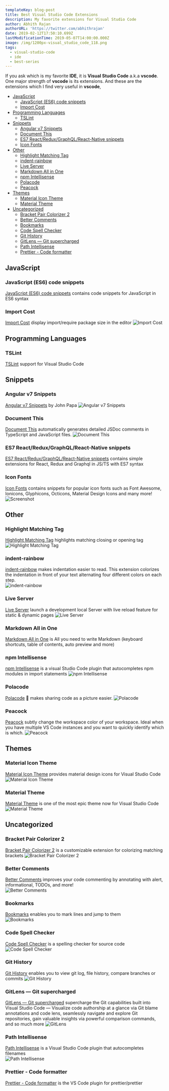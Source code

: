```yaml
---
templateKey: blog-post
title: Best Visual Studio Code Extensions
description: My favorite extensions for Visual Studio Code
author: Abhith Rajan
authorURL: 'https://twitter.com/abhithrajan'
date: 2019-02-12T17:50:10.699Z
lastModificationTime: 2019-05-07T14:00:00.000Z
image: /img/1200px-visual_studio_code_118.png
tags:
  - visual-studio-code
  - ide
  - best-series
---
```


If you ask which is my favorite **IDE**, it is **Visual Studio Code** a.k.a **vscode**. One major strength of **vscode** is its extensions. And these are the extensions which I find very useful in **vscode**,

- [JavaScript](#javascript)
  - [JavaScript (ES6) code snippets](#javascript-es6-code-snippets)
  - [Import Cost](#import-cost)
- [Programming Languages](#programming-languages)
  - [TSLint](#tslint)
- [Snippets](#snippets)
  - [Angular v7 Snippets](#angular-v7-snippets)
  - [Document This](#document-this)
  - [ES7 React/Redux/GraphQL/React-Native snippets](#es7-reactreduxgraphqlreact-native-snippets)
  - [Icon Fonts](#icon-fonts)
- [Other](#other)
  - [Highlight Matching Tag](#highlight-matching-tag)
  - [indent-rainbow](#indent-rainbow)
  - [Live Server](#live-server)
  - [Markdown All in One](#markdown-all-in-one)
  - [npm Intellisense](#npm-intellisense)
  - [Polacode](#polacode)
  - [Peacock](#peacock)
- [Themes](#themes)
  - [Material Icon Theme](#material-icon-theme)
  - [Material Theme](#material-theme)
- [Uncategorized](#uncategorized)
  - [Bracket Pair Colorizer 2](#bracket-pair-colorizer-2)
  - [Better Comments](#better-comments)
  - [Bookmarks](#bookmarks)
  - [Code Spell Checker](#code-spell-checker)
  - [Git History](#git-history)
  - [GitLens — Git supercharged](#gitlens--git-supercharged)
  - [Path Intellisense](#path-intellisense)
  - [Prettier - Code formatter](#prettier---code-formatter)

## JavaScript

### JavaScript (ES6) code snippets

[JavaScript (ES6) code snippets](https://marketplace.visualstudio.com/items?itemName=xabikos.JavaScriptSnippets) contains code snippets for JavaScript in ES6 syntax

### Import Cost

[Import Cost](https://marketplace.visualstudio.com/items?itemName=wix.vscode-import-cost) display import/require package size in the editor
![Import Cost](https://file-wkbcnlcvbn.now.sh/import-cost.gif)

## Programming Languages

### TSLint

[TSLint](https://marketplace.visualstudio.com/items?itemName=ms-vscode.vscode-typescript-tslint-plugin) support for Visual Studio Code

## Snippets

### Angular v7 Snippets

[Angular v7 Snippets](https://marketplace.visualstudio.com/items?itemName=johnpapa.Angular2) by John Papa
![Angular v7 Snippets](https://raw.githubusercontent.com/johnpapa/vscode-angular-snippets/master/images/use-extension.gif)

### Document This

[Document This](https://marketplace.visualstudio.com/items?itemName=joelday.docthis) automatically generates detailed JSDoc comments in TypeScript and JavaScript files.
![Document This](https://raw.githubusercontent.com/joelday/vscode-docthis/master/images/demo.gif)

### ES7 React/Redux/GraphQL/React-Native snippets

[ES7 React/Redux/GraphQL/React-Native snippets](https://marketplace.visualstudio.com/itemdetails?itemName=dsznajder.es7-react-js-snippets) contains simple extensions for React, Redux and Graphql in JS/TS with ES7 syntax

### Icon Fonts

[Icon Fonts](https://marketplace.visualstudio.com/items?itemName=idleberg.icon-fonts) contains snippets for popular icon fonts such as Font Awesome, Ionicons, Glyphicons, Octicons, Material Design Icons and many more!  
![Screenshot](https://raw.githubusercontent.com/idleberg/vscode-icon-fonts/master/images/screenshot.gif)

## Other

### Highlight Matching Tag

[Highlight Matching Tag](https://marketplace.visualstudio.com/itemdetails?itemName=vincaslt.highlight-matching-tag) highlights matching closing or opening tag  
![Highlight Matching Tag](https://images2.imgbox.com/71/2a/zIA1XCzK_o.gif)

### indent-rainbow

[indent-rainbow](https://marketplace.visualstudio.com/itemdetails?itemName=oderwat.indent-rainbow) makes indentation easier to read. This extension colorizes the indentation in front of your text alternating four different colors on each step.  
![indent-rainbow](https://raw.githubusercontent.com/oderwat/vscode-indent-rainbow/master/assets/example.png)

### Live Server

[Live Server](https://marketplace.visualstudio.com/items?itemName=ritwickdey.LiveServer) launch a development local Server with live reload feature for static & dynamic pages
![Live Server](https://github.com/ritwickdey/vscode-live-server/raw/master/images/Screenshot/vscode-live-server-animated-demo.gif)

### Markdown All in One

[Markdown All in One](https://marketplace.visualstudio.com/items?itemName=yzhang.markdown-all-in-one) is All you need to write Markdown (keyboard shortcuts, table of contents, auto preview and more)

### npm Intellisense

[npm Intellisense](https://marketplace.visualstudio.com/items?itemName=christian-kohler.npm-intellisense) is a visual Studio Code plugin that autocompletes npm modules in import statements
![npm Intellisense](https://raw.githubusercontent.com/ChristianKohler/NpmIntellisense/master/images/auto_complete.gif)

### Polacode

[Polacode](https://marketplace.visualstudio.com/items?itemName=pnp.polacode) 📸 makes sharing code as a picture easier.
![Polacode](https://github.com/octref/polacode/raw/master/demo/usage.gif)

### Peacock

[Peacock](https://marketplace.visualstudio.com/items?itemName=johnpapa.vscode-peacock) subtly change the workspace color of your workspace. Ideal when you have multiple VS Code instances and you want to quickly identify which is which.
![Peacock](https://github.com/johnpapa/vscode-peacock/raw/master/resources/peacock-windows.png)

## Themes

### Material Icon Theme

[Material Icon Theme](https://marketplace.visualstudio.com/items?itemName=PKief.material-icon-theme) provides material design icons for Visual Studio Code
![Material Icon Theme](https://raw.githubusercontent.com/PKief/vscode-material-icon-theme/master/images/fileIcons.png)

### Material Theme

[Material Theme](https://marketplace.visualstudio.com/items?itemName=Equinusocio.vsc-material-theme) is one of the most epic theme now for Visual Studio Code
![Material Theme](https://raw.githubusercontent.com/equinusocio/vsc-material-theme/master/assets/screen.jpg)

## Uncategorized

### Bracket Pair Colorizer 2

[Bracket Pair Colorizer 2](https://marketplace.visualstudio.com/items?itemName=CoenraadS.bracket-pair-colorizer-2) is a customizable extension for colorizing matching brackets
![Bracket Pair Colorizer 2](https://raw.githubusercontent.com/CoenraadS/Bracket-Pair-Colorizer-2/develop/images/example.png)

### Better Comments

[Better Comments](https://marketplace.visualstudio.com/items?itemName=aaron-bond.better-comments) improves your code commenting by annotating with alert, informational, TODOs, and more!  
![Better Comments](https://raw.githubusercontent.com/aaron-bond/better-comments/master/images/better-comments.PNG)

### Bookmarks

[Bookmarks](https://marketplace.visualstudio.com/items?itemName=alefragnani.Bookmarks) enables you to mark lines and jump to them  
![Bookmarks](https://github.com/alefragnani/vscode-bookmarks/raw/master/images/bookmarks-toggle.png)

### Code Spell Checker

[Code Spell Checker](https://marketplace.visualstudio.com/items?itemName=streetsidesoftware.code-spell-checker) is a spelling checker for source code
![Code Spell Checker](https://raw.githubusercontent.com/Jason-Rev/vscode-spell-checker/master/client/images/example.gif)

### Git History

[Git History](https://marketplace.visualstudio.com/items?itemName=donjayamanne.githistory) enables you to view git log, file history, compare branches or commits 
![Git History](https://raw.githubusercontent.com/DonJayamanne/gitHistoryVSCode/master/images/gitLogv2.gif)

### GitLens — Git supercharged

[GitLens — Git supercharged](https://marketplace.visualstudio.com/items?itemName=eamodio.gitlens) supercharge the Git capabilities built into Visual Studio Code — Visualize code authorship at a glance via Git blame annotations and code lens, seamlessly navigate and explore Git repositories, gain valuable insights via powerful comparison commands, and so much more
![GitLens](https://raw.githubusercontent.com/eamodio/vscode-gitlens/master/images/docs/gitlens-preview.gif)

### Path Intellisense

[Path Intellisense](https://marketplace.visualstudio.com/items?itemName=christian-kohler.path-intellisense) is a Visual Studio Code plugin that autocompletes filenames  
![Path Intellisense](https://i.giphy.com/iaHeUiDeTUZuo.gif)

### Prettier - Code formatter

[Prettier - Code formatter](https://marketplace.visualstudio.com/items?itemName=esbenp.prettier-vscode) is the VS Code plugin for prettier/prettier
